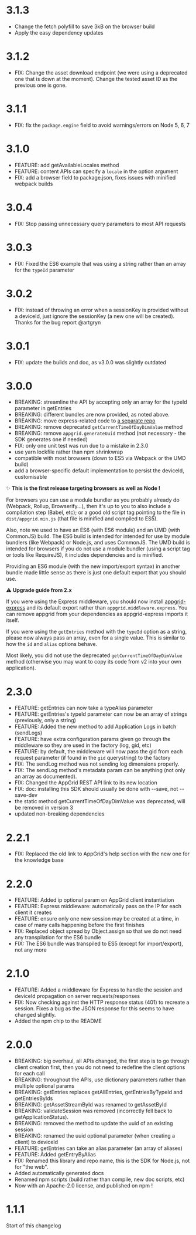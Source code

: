 # 3.1.3

- Change the fetch polyfill to save 3kB on the browser build
- Apply the easy dependency updates

# 3.1.2

- FIX: Change the asset download endpoint (we were using a deprecated one that is down at the moment). Change the tested asset ID as the previous one is gone.

# 3.1.1

- FIX: fix the `package.engine` field to avoid warnings/errors on Node 5, 6, 7

# 3.1.0

- FEATURE: add getAvailableLocales method
- FEATURE: content APIs can specify a `locale` in the option argument
- FIX: add a browser field to package.json, fixes issues with minified webpack builds

# 3.0.4

- FIX: Stop passing unnecessary query parameters to most API requests

# 3.0.3

- FIX: Fixed the ES6 example that was using a string rather than an array for the `typeId` parameter

# 3.0.2

- FIX: instead of throwing an error when a sessionKey is provided without a deviceId, just ignore the sessionKey (a new one will be created). Thanks for the bug report @artgryn

# 3.0.1

- FIX: update the builds and doc, as v3.0.0 was slightly outdated

# 3.0.0

- BREAKING: streamline the API by accepting only an array for the typeId parameter in getEntries
- BREAKING: different bundles are now provided, as noted above.
- BREAKING: move express-related code to [a separate repo](https://github.com/Accedo-Products/appgrid-sdk-express)
- BREAKING: remove deprecated `getCurrentTimeOfDayDimValue` method
- BREAKING: remove `appgrid.generateUuid` method (not necessary - the SDK generates one if needed)
- FIX: only one unit test was run due to a mistake in 2.3.0
- use yarn lockfile rather than npm shrinkwrap
- compatible with most browsers (down to ES5 via Webpack or the UMD build)
- add a browser-specific default implementation to persist the deviceId, customisable

:sparkles: **This is the first release targeting browsers as well as Node !**

For browsers you can use a module bundler as you probably already do (Webpack, Rollup, Browserify...), then it's up to you to also include a compilation step (Babel, etc); or a good old script tag pointing to the file in `dist/appgrid.min.js` (that file is minified and compiled to ES5).

Also, note we used to have an ES6 (with ES6 module) and an UMD (with CommonJS) build.
The ES6 build is intended for intended for use by module bundlers (like Webpack) or Node.js, and uses CommonJS.
The UMD build is intended for browsers if you do not use a module bundler (using a script tag or tools like RequireJS), it includes dependencies and is minified.

Providing an ES6 module (with the new import/export syntax) in another bundle made little sense as there is just one default export that you should use.

:warning: **Upgrade guide from 2.x**

If you were using the Express middleware, you should now install [appgrid-express](https://github.com/Accedo-Products/appgrid-sdk-express) and its default export rather than `appgrid.middleware.express`. You can remove appgrid from your dependencies as appgrid-express imports it itself.

If you  were using the `getEntries` method with the `typeId` option as a string, please now always pass an array, even for a single value. This is similar to how the `id` and `alias` options behave.

Most likely, you did not use the deprecated `getCurrentTimeOfDayDimValue` method (otherwise you may want to copy its code from v2 into your own application).

# 2.3.0

- FEATURE: getEntries can now take a typeAlias parameter
- FEATURE: getEntries's typeId parameter can now be an array of strings (previously, only a string)
- FEATURE: Added the new method to add Application Logs in batch (sendLogs)
- FEATURE: have extra configuration params given go through the middleware so they are used in the factory (log, gid, etc)
- FEATURE: by default, the middleware will now pass the gid from each request parameter (if found in the `gid` querystring) to the factory
- FIX: The sendLog method was not sending log dimensions properly.
- FIX: The sendLog method's metadata param can be anything (not only an array as documented).
- FIX: Changed the AppGrid REST API link to its new location
- FIX: doc: installing this SDK should usually be done with --save, not --save-dev
- the static method getCurrentTimeOfDayDimValue was deprecated, will be removed in version 3
- updated non-breaking dependencies

# 2.2.1

- FIX: Replaced the old link to AppGrid's help section with the new one for the knowledge base

# 2.2.0

- FEATURE: Added ip optional param on AppGrid client instantiation
- FEATURE: Express middleware: automatically pass on the IP for each client it creates
- FEATURE: ensure only one new session may be created at a time, in case of many calls happening before the first finishes
- FIX: Replaced object spread by Object.assign so that we do not need any transpilation for the ES6 bundle
- FIX: The ES6 bundle was transpiled to ES5 (except for import/export), not any more

# 2.1.0

- FEATURE: Added a middleware for Express to handle the session and deviceId propagation on server requests/responses
- FIX: Now checking against the HTTP response status (401) to recreate a session. Fixes a bug as the JSON response for this seems to have changed slightly.
- Added the npm chip to the README

# 2.0.0

- BREAKING: big overhaul, all APIs changed, the first step is to go through client creation first, then you do not need to redefine the client options for each call
- BREAKING: throughout the APIs, use dictionary parameters rather than multiple optional params
- BREAKING: getEntries replaces getAllEntries, getEntriesByTypeId and getEntriesByIds
- BREAKING: getAssetStreamById was renamed to getAssetById
- BREAKING: validateSession was removed (incorrectly fell back to getApplicationStatus).
- BREAKING: removed the method to update the uuid of an existing session
- BREAKING: renamed the uuid optional parameter (when creating a client) to deviceId
- FEATURE: getEntries can take an alias parameter (an array of aliases)
- FEATURE: Added getEntryByAlias
- FIX: Renamed this library and repo name, this is the SDK for Node.js, not for "the web".
- Added automatically generated docs
- Renamed npm scripts (build rather than compile, new doc scripts, etc)
- Now with an Apache-2.0 license, and published on npm !

# 1.1.1

Start of this changelog
